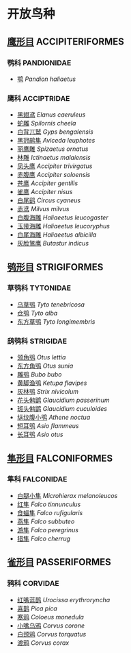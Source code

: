 # 开放鸟种

## [鹰形目](accipiter.md) ACCIPITERIFORMES

### 鹗科 PANDIONIDAE

* [鹗](accipiter.md#e-pandion-haliaetus) _Pandion haliaetus_ 

### 鹰科 ACCIPTRIDAE

* [黑翅鸢](accipiter.md#hei-chi-yuan-elanus-caeruleus) _Elanus caeruleus_
* [蛇雕](accipiter.md#she-diao-spilornis-cheela) _Spilornis cheela_
* [白背兀鹫](accipiter.md#bai-bei-wu-jiu-gyps-bengalensis) _Gyps bengalensis_
* [黑冠鹃隼](accipiter.md#hei-guan-juan-sun-aviceda-leuphotes) _Aviceda leuphotes_
* [丽鹰雕](accipiter.md#li-ying-diao-spizaetus-ornatus) _Spizaetus ornatus_
* [林雕](accipiter.md#lin-diao-ictinaetus-malaiensis) _Ictinaetus malaiensis_
* [凤头鹰](accipiter.md#feng-tou-ying-accipiter-trivirgatus) _Accipiter trivirgatus_
* [赤腹鹰](accipiter.md#chi-fu-ying-accipiter-soloensis) _Accipiter soloensis_
* [苍鹰](accipiter.md#cang-ying-accipiter-gentilis) _Accipiter gentilis_
* [雀鹰](accipiter.md#que-ying-accipiter-nisus) _Accipiter nisus_
* [白尾鹞](accipiter.md#bai-wei-yao-circus-cyaneus) _Circus cyaneus_
* [赤鸢](accipiter.md#chi-yuan-milvus-milvus) _Milvus milvus_
* [白腹海雕](accipiter.md#bai-fu-hai-diao-haliaeetus-leucogaster) _Haliaeetus leucogaster_
* [玉带海雕](accipiter.md#yu-dai-hai-diao-haliaeetus-leucoryphus) _Haliaeetus leucoryphus_
* [白尾海雕](accipiter.md#bai-wei-hai-diao-haliaeetus-albicilla) _Haliaeetus albicilla_
* [灰脸鵟鹰](accipiter.md#hui-lian-kuang-ying-butastur-indicus) _Butastur indicus_

## [鸮形目](owls.md) STRIGIFORMES

### 草鸮科 TYTONIDAE

* [乌草鸮](owls.md#wu-cao-xiao-tyto-tenebricosa) _Tyto tenebricosa_
* [仓鸮](owls.md#cang-xiao-tyto-alba) _Tyto alba_
* [东方草鸮](owls.md#dong-fang-cao-xiao-tyto-longimembris) _Tyto longimembris_

### 鸱鸮科 STRIGIDAE

* [领角鸮](owls.md#ling-jiao-xiao-otus-lettia) _Otus lettia_
* [东方角鸮](owls.md#dong-fang-jiao-xiao-otus-sunia) _Otus sunia_
* [雕鸮](owls.md#diao-xiao-bubo-bubo) _Bubo bubo_
* [黄脚渔鸮](owls.md#huang-jiao-yu-xiao-ketupa-flavipes) _Ketupa flavipes_
* [灰林鸮](owls.md#hui-lin-xiao-strix-nivicolum) _Strix nivicolum_
* [花头鸺鹠](owls.md#hua-tou-xiu-liu-glaucidium-passerinum) _Glaucidium passerinum_
* [斑头鸺鹠](owls.md#ban-tou-xiu-liu-glaucidium-cuculoides) _Glaucidium cuculoides_
* [纵纹腹小鸮](owls.md#zong-wen-fu-xiao-xiao-athene-noctua) _Athene noctua_
* [短耳鸮](owls.md#duan-er-xiao-asio-flammeus) _Asio flammeus_
* [长耳鸮](owls.md#chang-er-xiao-asio-otus) _Asio otus_

## [隼形目](falcons.md) FALCONIFORMES

### 隼科 FALCONIDAE

* [白腿小隼](falcons.md#bai-tui-xiao-sun-microhierax-melanoleucos) _Microhierax melanoleucos_
* [红隼](falcons.md#hong-sun-falco-tinnunculus) _Falco tinnunculus_
* [食蝠隼](falcons.md#shi-fu-sun-falco-rufigularis) _Falco rufigularis_
* [燕隼](falcons.md#yan-sun-falco-subbuteo) _Falco subbuteo_
* [游隼](falcons.md#yan-sun-falco-subbuteo) _Falco peregrinus_
* [猎隼](falcons.md#lie-sun-falco-cherrug) _Falco cherrug_

## [雀形目](songbirds.md) PASSERIFORMES

### 鸦科 CORVIDAE

* [红嘴蓝鹊](songbirds.md#hong-zui-lan-que-urocissa-erythroryncha) _Urocissa erythroryncha_
* [喜鹊](songbirds.md#xi-que-pica-pica) _Pica pica_
* [寒鸦](songbirds.md#han-ya-coloeus-monedula) _Coloeus monedula_
* [小嘴乌鸦](songbirds.md#xiao-zui-wu-ya-corvus-corone) _Corvus corone_
* [白颈鸦](songbirds.md#bai-jing-ya-corvus-torquatus) _Corvus torquatus_
* [渡鸦](songbirds.md#du-ya-corvus-corax) _Corvus corax_

